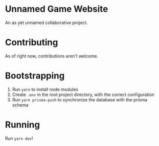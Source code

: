 # Unnamed Game Website
An as yet unnamed collaborative project.

# Contributing
As of right now, contributions aren't welcome.

# Bootstrapping
1. Run `yarn` to install node modules
2. Create `.env` in the root project directory, with the correct configuration
3. Run `yarn prisma-push` to synchronize the database with the prisma schema

# Running
Run `yarn dev`!
